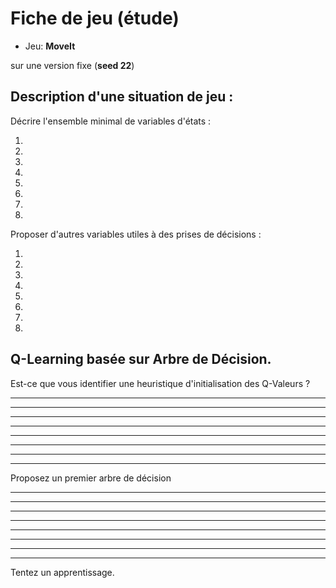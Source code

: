 # Fiche de jeu (étude)

- Jeu: **MoveIt**


sur une version fixe (**seed 22**)


## Description d'une situation de jeu :

Décrire l'ensemble minimal de variables d'états :

1. 
2. 
3. 
4. 
5. 
6. 
7. 
8. 

Proposer d'autres variables utiles à des prises de décisions :

1. 
2. 
3. 
4. 
5. 
6. 
7. 
8. 


## Q-Learning basée sur Arbre de Décision.

Est-ce que vous identifier une heuristique d'initialisation des Q-Valeurs ?

--- 

--- 

--- 

--- 

--- 

--- 

--- 

--- 

Proposez un premier arbre de décision 

--- 

--- 

--- 

--- 

--- 

--- 

--- 

--- 

Tentez un apprentissage.
